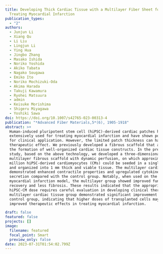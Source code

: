 ```yaml
---
title: Developing Thick Cardiac Tissue with a Multilayer Fiber Sheet for
  Treating Myocardial Infarction
publication_types:
  - "2"
authors:
  - Junjun Li
  - Xiang Qu
  - Li Liu
  - Lingjun Li
  - Ying Hua
  - Jingbo Zhang
  - Masako Ishida
  - Noriko Yoshida
  - Akiko Tabata
  - Nagako Sougawa
  - Emiko Ito
  - Noriko Mochizuki-Oda
  - Akima Harada
  - Takuji Kawamura
  - Ryohei Matsuura
  - admin
  - Keisuke Morishima
  - Shigeru Miyagawa
  - Yoshiki Sawa
doi: https://doi.org/10.1007/s42765-023-00313-4
publication: "*Advanced Fiber Materials,5*(6), 1905-1918"
abstract: >+
  Human-induced pluripotent stem cell (hiPSC)-derived cardiac patches have been
  extensively used for treating myocardial infarction and have shown potential
  for clinical application. However, the limited patch thickness can hamper its
  therapeutic effect. We previously developed a fibrous scaffold that allowed
  the formation of well-organized cardiac tissue constructs. In the present
  study, based on the above technology, we developed a three-dimensional
  multilayer fibrous scaffold with dynamic perfusion, on which approximately 20
  million hiPSC-derived cardiomyocytes (CMs) could be seeded in a single step
  and organized into 1 mm thick and viable tissue. The multilayer cardiac tissue
  demonstrated enhanced contractile properties and upregulated cytokine
  secretion compared with the control group. Notably, when used on the
  myocardial infarction model, the multilayer group showed improved functional
  recovery and less fibrosis. These results indicated that the appropriate
  hiPSC-CM dose requires careful evaluation in developing clinical therapy. The
  multilayer cardiac tissue group demonstrated significant improvement than the
  control group, indicating that higher doses of transplanted cells may have
  improved therapeutic effects in treating myocardial infarction.

draft: false
featured: false
projects: []
image:
  filename: featured
  focal_point: Smart
  preview_only: false
date: 2023-07-31T01:54:02.799Z
---
```

